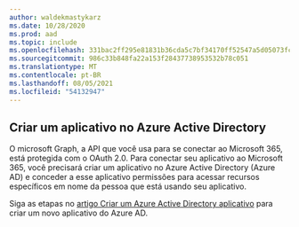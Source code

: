 ```yaml
---
author: waldekmastykarz
ms.date: 10/28/2020
ms.prod: aad
ms.topic: include
ms.openlocfilehash: 331bac2ff295e81831b36cda5c7bf34170ff52547a5d05073fc1dc9c4283bafa
ms.sourcegitcommit: 986c33b848fa22a153f28437738953532b78c051
ms.translationtype: MT
ms.contentlocale: pt-BR
ms.lasthandoff: 08/05/2021
ms.locfileid: "54132947"
---
```

## <a name="create-an-azure-active-directory-app"></a>Criar um aplicativo no Azure Active Directory

O microsoft Graph, a API que você usa para se conectar ao Microsoft 365, está protegida com o OAuth 2.0. Para conectar seu aplicativo ao Microsoft 365, você precisará criar um aplicativo no Azure Active Directory (Azure AD) e conceder a esse aplicativo permissões para acessar recursos específicos em nome da pessoa que está usando seu aplicativo.

Siga as etapas no [artigo Criar um Azure Active Directory aplicativo](../get-started/add-aad-app-registration.md) para criar um novo aplicativo do Azure AD.
